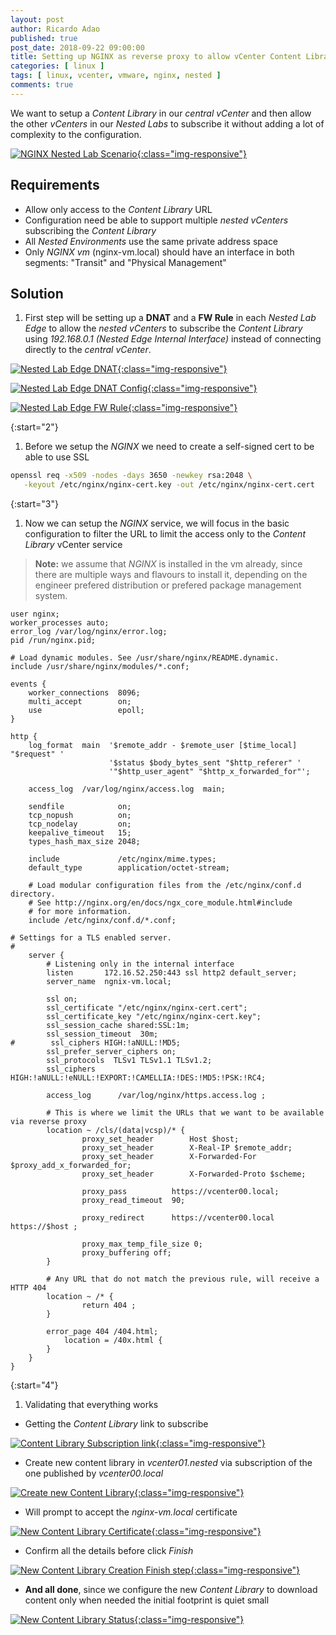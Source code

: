 ```yaml
---
layout: post
author: Ricardo Adao
published: true
post_date: 2018-09-22 09:00:00
title: Setting up NGINX as reverse proxy to allow vCenter Content Library subscription
categories: [ linux ]
tags: [ linux, vcenter, vmware, nginx, nested ]
comments: true
---
```

We want to setup a _Content Library_ in our _central vCenter_ and then allow the other _vCenters_ in our _Nested Labs_ to subscribe it without adding a lot of complexity to the configuration.

[![NGINX Nested Lab Scenario](/assets/images/posts/2018/09/nginx-reverse-proxy-to-access-content-library-01-visio.png){:class="img-responsive"}](/assets/images/posts/2018/09/nginx-reverse-proxy-to-access-content-library-01-visio.png)

## Requirements ##

* Allow only access to the _Content Library_ URL
* Configuration need be able to support multiple _nested vCenters_ subscribing the _Content Library_
* All _Nested Environments_ use the same private address space
* Only _NGINX vm_ (nginx-vm.local) should have an interface in both segments: "Transit" and "Physical Management"

## Solution ##

1. First step will be setting up a **DNAT** and a **FW Rule** in each _Nested Lab Edge_ to allow the _nested vCenters_ to subscribe the _Content Library_ using  _192.168.0.1 (Nested Edge Internal Interface)_ instead of connecting directly to the _central vCenter_.

[![Nested Lab Edge DNAT](/assets/images/posts/2018/09/nginx-reverse-proxy-to-access-content-library-02-dnat.png){:class="img-responsive"}](/assets/images/posts/2018/09/nginx-reverse-proxy-to-access-content-library-02-dnat.png)

[![Nested Lab Edge DNAT Config](/assets/images/posts/2018/09/nginx-reverse-proxy-to-access-content-library-02-01-dnat-config.png){:class="img-responsive"}](/assets/images/posts/2018/09/nginx-reverse-proxy-to-access-content-library-02-01-dnat-config.png)

[![Nested Lab Edge FW Rule](/assets/images/posts/2018/09/nginx-reverse-proxy-to-access-content-library-03-fwrule.png){:class="img-responsive"}](/assets/images/posts/2018/09/nginx-reverse-proxy-to-access-content-library-03-fwrule.png)

{:start="2"}

1. Before we setup the _NGINX_ we need to create a self-signed cert to be able to use SSL

```bash
openssl req -x509 -nodes -days 3650 -newkey rsa:2048 \
   -keyout /etc/nginx/nginx-cert.key -out /etc/nginx/nginx-cert.cert
```

{:start="3"}

1. Now we can setup the _NGINX_ service, we will focus in the basic configuration to filter the URL to limit the access only to the _Content Library_ vCenter service
> **Note:** we assume that _NGINX_ is installed in the vm already, since there are multiple ways and flavours to install it, depending on the engineer prefered distribution or prefered package management system.

```nginx
user nginx;
worker_processes auto;
error_log /var/log/nginx/error.log;
pid /run/nginx.pid;

# Load dynamic modules. See /usr/share/nginx/README.dynamic.
include /usr/share/nginx/modules/*.conf;

events {
    worker_connections  8096;
    multi_accept        on;
    use                 epoll;
}

http {
    log_format  main  '$remote_addr - $remote_user [$time_local] "$request" '
                      '$status $body_bytes_sent "$http_referer" '
                      '"$http_user_agent" "$http_x_forwarded_for"';

    access_log  /var/log/nginx/access.log  main;

    sendfile            on;
    tcp_nopush          on;
    tcp_nodelay         on;
    keepalive_timeout   15;
    types_hash_max_size 2048;

    include             /etc/nginx/mime.types;
    default_type        application/octet-stream;

    # Load modular configuration files from the /etc/nginx/conf.d directory.
    # See http://nginx.org/en/docs/ngx_core_module.html#include
    # for more information.
    include /etc/nginx/conf.d/*.conf;

# Settings for a TLS enabled server.
#
    server {
        # Listening only in the internal interface
        listen       172.16.52.250:443 ssl http2 default_server;
        server_name  ngnix-vm.local;

        ssl on;
        ssl_certificate "/etc/nginx/nginx-cert.cert";
        ssl_certificate_key "/etc/nginx/nginx-cert.key";
        ssl_session_cache shared:SSL:1m;
        ssl_session_timeout  30m;
#        ssl_ciphers HIGH:!aNULL:!MD5;
        ssl_prefer_server_ciphers on;
        ssl_protocols  TLSv1 TLSv1.1 TLSv1.2;
        ssl_ciphers HIGH:!aNULL:!eNULL:!EXPORT:!CAMELLIA:!DES:!MD5:!PSK:!RC4;

        access_log      /var/log/nginx/https.access.log ;

        # This is where we limit the URLs that we want to be available via reverse proxy
        location ~ /cls/(data|vcsp)/* {
                proxy_set_header        Host $host;
                proxy_set_header        X-Real-IP $remote_addr;
                proxy_set_header        X-Forwarded-For $proxy_add_x_forwarded_for;
                proxy_set_header        X-Forwarded-Proto $scheme;

                proxy_pass          https://vcenter00.local;
                proxy_read_timeout  90;

                proxy_redirect      https://vcenter00.local https://$host ;

                proxy_max_temp_file_size 0;
                proxy_buffering off;
        }

        # Any URL that do not match the previous rule, will receive a HTTP 404
        location ~ /* {
                return 404 ;
        }

        error_page 404 /404.html;
            location = /40x.html {
        }
    }
}
```

{:start="4"}

1. Validating that everything works

* Getting the _Content Library_ link to subscribe

[![Content Library Subscription link](/assets/images/posts/2018/09/nginx-reverse-proxy-to-access-content-library-04-content-library-settings.png){:class="img-responsive"}](/assets/images/posts/2018/09/nginx-reverse-proxy-to-access-content-library-04-content-library-settings.png)

* Create new content library in _vcenter01.nested_ via subscription of the one published by _vcenter00.local_

[![Create new Content Library](/assets/images/posts/2018/09/nginx-reverse-proxy-to-access-content-library-05-subscribe-content-library-settings.png){:class="img-responsive"}](/assets/images/posts/2018/09/nginx-reverse-proxy-to-access-content-library-05-subscribe-content-library-settings.png)

* Will prompt to accept the _nginx-vm.local_ certificate

[![New Content Library Certificate](/assets/images/posts/2018/09/nginx-reverse-proxy-to-access-content-library-06-subscribe-content-library-cert.png){:class="img-responsive"}](/assets/images/posts/2018/09/nginx-reverse-proxy-to-access-content-library-06-subscribe-content-library-cert.png)

* Confirm all the details before click _Finish_

[![New Content Library Creation Finish step](/assets/images/posts/2018/09/nginx-reverse-proxy-to-access-content-library-07-subscribe-content-library-readytocomplete.png){:class="img-responsive"}](/assets/images/posts/2018/09/nginx-reverse-proxy-to-access-content-library-07-subscribe-content-library-readytocomplete.png)

* **And all done**, since we configure the new _Content Library_ to download content only when needed the initial footprint is quiet small

[![New Content Library Status](/assets/images/posts/2018/09/nginx-reverse-proxy-to-access-content-library-08-subscribe-content-library-setupdone.png){:class="img-responsive"}](/assets/images/posts/2018/09/nginx-reverse-proxy-to-access-content-library-08-subscribe-content-library-setupdone.png)